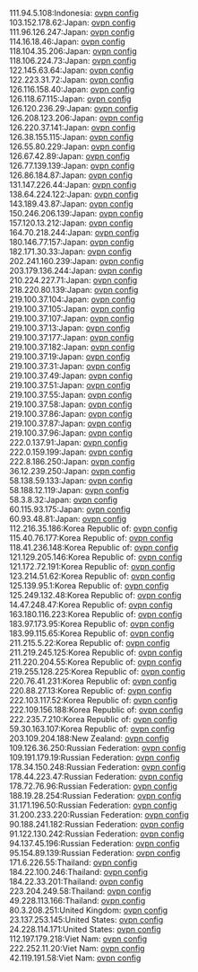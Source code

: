111.94.5.108:Indonesia: [ovpn config](vpn/111_94_5_108.ovpn)  
103.152.178.62:Japan: [ovpn config](vpn/103_152_178_62.ovpn)  
111.96.126.247:Japan: [ovpn config](vpn/111_96_126_247.ovpn)  
114.16.18.46:Japan: [ovpn config](vpn/114_16_18_46.ovpn)  
118.104.35.206:Japan: [ovpn config](vpn/118_104_35_206.ovpn)  
118.106.224.73:Japan: [ovpn config](vpn/118_106_224_73.ovpn)  
122.145.63.64:Japan: [ovpn config](vpn/122_145_63_64.ovpn)  
122.223.31.72:Japan: [ovpn config](vpn/122_223_31_72.ovpn)  
126.116.158.40:Japan: [ovpn config](vpn/126_116_158_40.ovpn)  
126.118.67.115:Japan: [ovpn config](vpn/126_118_67_115.ovpn)  
126.120.236.29:Japan: [ovpn config](vpn/126_120_236_29.ovpn)  
126.208.123.206:Japan: [ovpn config](vpn/126_208_123_206.ovpn)  
126.220.37.141:Japan: [ovpn config](vpn/126_220_37_141.ovpn)  
126.38.155.115:Japan: [ovpn config](vpn/126_38_155_115.ovpn)  
126.55.80.229:Japan: [ovpn config](vpn/126_55_80_229.ovpn)  
126.67.42.89:Japan: [ovpn config](vpn/126_67_42_89.ovpn)  
126.77.139.139:Japan: [ovpn config](vpn/126_77_139_139.ovpn)  
126.86.184.87:Japan: [ovpn config](vpn/126_86_184_87.ovpn)  
131.147.226.44:Japan: [ovpn config](vpn/131_147_226_44.ovpn)  
138.64.224.122:Japan: [ovpn config](vpn/138_64_224_122.ovpn)  
143.189.43.87:Japan: [ovpn config](vpn/143_189_43_87.ovpn)  
150.246.206.139:Japan: [ovpn config](vpn/150_246_206_139.ovpn)  
157.120.13.212:Japan: [ovpn config](vpn/157_120_13_212.ovpn)  
164.70.218.244:Japan: [ovpn config](vpn/164_70_218_244.ovpn)  
180.146.77.157:Japan: [ovpn config](vpn/180_146_77_157.ovpn)  
182.171.30.33:Japan: [ovpn config](vpn/182_171_30_33.ovpn)  
202.241.160.239:Japan: [ovpn config](vpn/202_241_160_239.ovpn)  
203.179.136.244:Japan: [ovpn config](vpn/203_179_136_244.ovpn)  
210.224.227.71:Japan: [ovpn config](vpn/210_224_227_71.ovpn)  
218.220.80.139:Japan: [ovpn config](vpn/218_220_80_139.ovpn)  
219.100.37.104:Japan: [ovpn config](vpn/219_100_37_104.ovpn)  
219.100.37.105:Japan: [ovpn config](vpn/219_100_37_105.ovpn)  
219.100.37.107:Japan: [ovpn config](vpn/219_100_37_107.ovpn)  
219.100.37.13:Japan: [ovpn config](vpn/219_100_37_13.ovpn)  
219.100.37.177:Japan: [ovpn config](vpn/219_100_37_177.ovpn)  
219.100.37.182:Japan: [ovpn config](vpn/219_100_37_182.ovpn)  
219.100.37.19:Japan: [ovpn config](vpn/219_100_37_19.ovpn)  
219.100.37.31:Japan: [ovpn config](vpn/219_100_37_31.ovpn)  
219.100.37.49:Japan: [ovpn config](vpn/219_100_37_49.ovpn)  
219.100.37.51:Japan: [ovpn config](vpn/219_100_37_51.ovpn)  
219.100.37.55:Japan: [ovpn config](vpn/219_100_37_55.ovpn)  
219.100.37.58:Japan: [ovpn config](vpn/219_100_37_58.ovpn)  
219.100.37.86:Japan: [ovpn config](vpn/219_100_37_86.ovpn)  
219.100.37.87:Japan: [ovpn config](vpn/219_100_37_87.ovpn)  
219.100.37.96:Japan: [ovpn config](vpn/219_100_37_96.ovpn)  
222.0.137.91:Japan: [ovpn config](vpn/222_0_137_91.ovpn)  
222.0.159.199:Japan: [ovpn config](vpn/222_0_159_199.ovpn)  
222.8.186.250:Japan: [ovpn config](vpn/222_8_186_250.ovpn)  
36.12.239.250:Japan: [ovpn config](vpn/36_12_239_250.ovpn)  
58.138.59.133:Japan: [ovpn config](vpn/58_138_59_133.ovpn)  
58.188.12.119:Japan: [ovpn config](vpn/58_188_12_119.ovpn)  
58.3.8.32:Japan: [ovpn config](vpn/58_3_8_32.ovpn)  
60.115.93.175:Japan: [ovpn config](vpn/60_115_93_175.ovpn)  
60.93.48.81:Japan: [ovpn config](vpn/60_93_48_81.ovpn)  
112.216.35.186:Korea Republic of: [ovpn config](vpn/112_216_35_186.ovpn)  
115.40.76.177:Korea Republic of: [ovpn config](vpn/115_40_76_177.ovpn)  
118.41.236.148:Korea Republic of: [ovpn config](vpn/118_41_236_148.ovpn)  
121.129.205.146:Korea Republic of: [ovpn config](vpn/121_129_205_146.ovpn)  
121.172.72.191:Korea Republic of: [ovpn config](vpn/121_172_72_191.ovpn)  
123.214.51.62:Korea Republic of: [ovpn config](vpn/123_214_51_62.ovpn)  
125.139.95.1:Korea Republic of: [ovpn config](vpn/125_139_95_1.ovpn)  
125.249.132.48:Korea Republic of: [ovpn config](vpn/125_249_132_48.ovpn)  
14.47.248.47:Korea Republic of: [ovpn config](vpn/14_47_248_47.ovpn)  
163.180.116.223:Korea Republic of: [ovpn config](vpn/163_180_116_223.ovpn)  
183.97.173.95:Korea Republic of: [ovpn config](vpn/183_97_173_95.ovpn)  
183.99.115.65:Korea Republic of: [ovpn config](vpn/183_99_115_65.ovpn)  
211.215.5.22:Korea Republic of: [ovpn config](vpn/211_215_5_22.ovpn)  
211.219.245.125:Korea Republic of: [ovpn config](vpn/211_219_245_125.ovpn)  
211.220.204.55:Korea Republic of: [ovpn config](vpn/211_220_204_55.ovpn)  
219.255.128.225:Korea Republic of: [ovpn config](vpn/219_255_128_225.ovpn)  
220.76.41.231:Korea Republic of: [ovpn config](vpn/220_76_41_231.ovpn)  
220.88.27.13:Korea Republic of: [ovpn config](vpn/220_88_27_13.ovpn)  
222.103.117.52:Korea Republic of: [ovpn config](vpn/222_103_117_52.ovpn)  
222.109.156.188:Korea Republic of: [ovpn config](vpn/222_109_156_188.ovpn)  
222.235.7.210:Korea Republic of: [ovpn config](vpn/222_235_7_210.ovpn)  
59.30.163.107:Korea Republic of: [ovpn config](vpn/59_30_163_107.ovpn)  
203.109.204.188:New Zealand: [ovpn config](vpn/203_109_204_188.ovpn)  
109.126.36.250:Russian Federation: [ovpn config](vpn/109_126_36_250.ovpn)  
109.191.179.19:Russian Federation: [ovpn config](vpn/109_191_179_19.ovpn)  
178.34.150.248:Russian Federation: [ovpn config](vpn/178_34_150_248.ovpn)  
178.44.223.47:Russian Federation: [ovpn config](vpn/178_44_223_47.ovpn)  
178.72.76.96:Russian Federation: [ovpn config](vpn/178_72_76_96.ovpn)  
188.19.28.254:Russian Federation: [ovpn config](vpn/188_19_28_254.ovpn)  
31.171.196.50:Russian Federation: [ovpn config](vpn/31_171_196_50.ovpn)  
31.200.233.220:Russian Federation: [ovpn config](vpn/31_200_233_220.ovpn)  
90.188.241.182:Russian Federation: [ovpn config](vpn/90_188_241_182.ovpn)  
91.122.130.242:Russian Federation: [ovpn config](vpn/91_122_130_242.ovpn)  
94.137.45.196:Russian Federation: [ovpn config](vpn/94_137_45_196.ovpn)  
95.154.89.139:Russian Federation: [ovpn config](vpn/95_154_89_139.ovpn)  
171.6.226.55:Thailand: [ovpn config](vpn/171_6_226_55.ovpn)  
184.22.100.246:Thailand: [ovpn config](vpn/184_22_100_246.ovpn)  
184.22.33.201:Thailand: [ovpn config](vpn/184_22_33_201.ovpn)  
223.204.249.58:Thailand: [ovpn config](vpn/223_204_249_58.ovpn)  
49.228.113.166:Thailand: [ovpn config](vpn/49_228_113_166.ovpn)  
80.3.208.251:United Kingdom: [ovpn config](vpn/80_3_208_251.ovpn)  
23.137.253.145:United States: [ovpn config](vpn/23_137_253_145.ovpn)  
24.228.114.171:United States: [ovpn config](vpn/24_228_114_171.ovpn)  
112.197.179.218:Viet Nam: [ovpn config](vpn/112_197_179_218.ovpn)  
222.252.11.20:Viet Nam: [ovpn config](vpn/222_252_11_20.ovpn)  
42.119.191.58:Viet Nam: [ovpn config](vpn/42_119_191_58.ovpn)  
